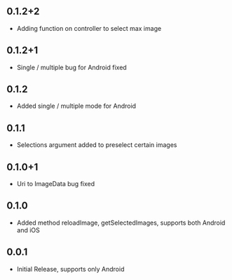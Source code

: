 ## 0.1.2+2

* Adding function on controller to select max image

## 0.1.2+1

* Single / multiple bug for Android fixed

## 0.1.2

* Added single / multiple mode for Android

## 0.1.1

* Selections argument added to preselect certain images

## 0.1.0+1

* Uri to ImageData bug fixed

## 0.1.0

* Added method reloadImage, getSelectedImages, supports both Android and iOS

## 0.0.1

* Initial Release, supports only Android
